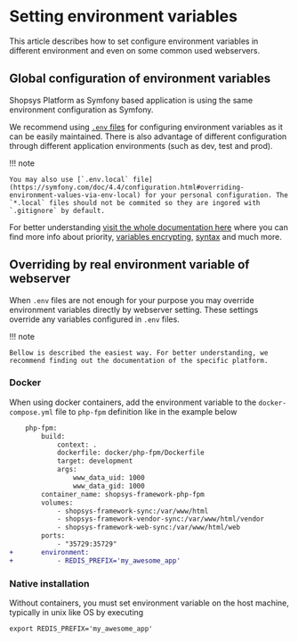 # Setting environment variables

This article describes how to set configure environment variables in different environment and even on some common used webservers.

## Global configuration of environment variables

Shopsys Platform as Symfony based application is using the same environment configuration as Symfony.

We recommend using [`.env` files](https://symfony.com/doc/4.4/configuration.html#configuring-environment-variables-in-env-files) for configuring environment variables as it can be easily maintained. There is also advantage of different configuration through different application environments (such as dev, test and prod).

!!! note

    You may also use [`.env.local` file](https://symfony.com/doc/4.4/configuration.html#overriding-environment-values-via-env-local) for your personal configuration. The `*.local` files should not be commited so they are ingored with `.gitignore` by default.

For better understanding [visit the whole documentation here](https://symfony.com/doc/4.4/configuration.html#configuration-environments) where you can find more info about priority, [variables encrypting](https://symfony.com/doc/4.4/configuration.html#encrypting-environment-variables-secrets), [syntax](https://symfony.com/doc/4.4/configuration.html#env-file-syntax) and much more.

## Overriding by real environment variable of webserver

When `.env` files are not enough for your purpose you may override environment variables directly by webserver setting. These settings override any variables configured in `.env` files.

!!! note
    
    Bellow is described the easiest way. For better understanding, we recommend finding out the documentation of the specific platform.

### Docker

When using docker containers, add the environment variable to the `docker-compose.yml` file to `php-fpm` definition like in the example below

```diff
    php-fpm:
        build:
            context: .
            dockerfile: docker/php-fpm/Dockerfile
            target: development
            args:
                www_data_uid: 1000
                www_data_gid: 1000
        container_name: shopsys-framework-php-fpm
        volumes:
            - shopsys-framework-sync:/var/www/html
            - shopsys-framework-vendor-sync:/var/www/html/vendor
            - shopsys-framework-web-sync:/var/www/html/web
        ports:
            - "35729:35729"
+       environment:
+           - REDIS_PREFIX='my_awesome_app'
```


### Native installation

Without containers, you must set environment variable on the host machine, typically in unix like OS by executing

```
export REDIS_PREFIX='my_awesome_app'
```
